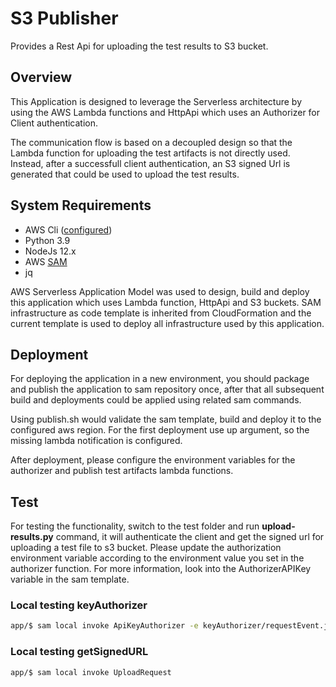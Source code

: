 # S3 Publisher

Provides a Rest Api for uploading the test results to S3 bucket.

## Overview

This Application is designed to leverage the Serverless architecture by using the AWS Lambda functions and HttpApi which uses an Authorizer for Client authentication.

The communication flow is based on a decoupled design so that the Lambda function for uploading the test artifacts is not directly used. Instead, after a successfull client authentication, an S3 signed Url is generated that could be used to upload the test results.

## System Requirements

- AWS Cli ([configured](https://docs.aws.amazon.com/cli/latest/userguide/cli-configure-quickstart.html))
- Python 3.9
- NodeJs 12.x
- AWS [SAM](https://aws.amazon.com/serverless/sam/)
- jq

AWS Serverless Application Model was used to design, build and deploy this application which uses Lambda function, HttpApi and S3 buckets. SAM infrastructure as code template is inherited from CloudFormation and the current template is used to deploy all infrastructure used by this application.

## Deployment

For deploying the application in a new environment, you should package and publish the application to sam repository once, after that all subsequent build and deployments could be applied using related sam commands.

Using publish.sh would validate the sam template, build and deploy it to the configured aws region. For the first deployment use up argument, so the missing lambda notification is configured.

After deployment, please configure the environment variables for the authorizer and publish test artifacts lambda functions.

## Test

For testing the functionality, switch to the test folder and run **upload-results.py** command, it will authenticate the client and get the signed url for uploading a test file to s3 bucket. Please update the authorization environment variable according to the environment value you set in the authorizer function. For more information, look into the AuthorizerAPIKey variable in the sam template.

### Local testing keyAuthorizer

```bash
app/$ sam local invoke ApiKeyAuthorizer -e keyAuthorizer/requestEvent.json -n keyAuthorizer/env.json
```

### Local testing getSignedURL

```bash
app/$ sam local invoke UploadRequest
```
